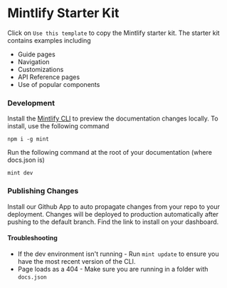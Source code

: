 # Mintlify Starter Kit

Click on `Use this template` to copy the Mintlify starter kit. The starter kit contains examples including

- Guide pages
- Navigation
- Customizations
- API Reference pages
- Use of popular components

### Development

Install the [Mintlify CLI](https://www.npmjs.com/package/mint) to preview the documentation changes locally. To install, use the following command

```
npm i -g mint
```

Run the following command at the root of your documentation (where docs.json is)

```
mint dev
```

### Publishing Changes

Install our Github App to auto propagate changes from your repo to your deployment. Changes will be deployed to production automatically after pushing to the default branch. Find the link to install on your dashboard. 

#### Troubleshooting

- If the dev environment isn't running - Run `mint update` to ensure you have the most recent version of the CLI.
- Page loads as a 404 - Make sure you are running in a folder with `docs.json`
